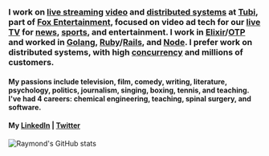 ### I work on [live streaming](https://www.cloudflare.com/learning/video/what-is-live-streaming) [video](https://howvideo.works) and [distributed systems](https://www.freecodecamp.org/news/a-thorough-introduction-to-distributed-systems-3b91562c9b3c/) at [Tubi](http://tubi.tv), part of [Fox Entertainment](https://www.fox.com/entertainment/), focused on video ad tech for our [live TV](https://tubitv.com/live) for [news](https://corporate.tubitv.com/live-news/), [sports](https://corporate.tubitv.com/press/tubi-and-fox-sports-team-up-to-launch-sports-on-tubi/), and entertainment. I work in [Elixir](https://elixir-lang.org/)/[OTP](http://blog.plataformatec.com.br/2018/04/elixir-processes-and-this-thing-called-otp/) and worked in [Golang](https://golang.org/doc/faq#What_is_the_purpose_of_the_project), [Ruby](https://www.ruby-lang.org/en/about/)/[Rails](https://rubyonrails.org/), and [Node](https://nodejs.org/en/about/). I prefer work on distributed systems, with high [concurrency](https://web.mit.edu/6.005/www/fa14/classes/17-concurrency/) and millions of customers.
#### My passions include television, film, comedy, writing, literature, psychology, politics, journalism, singing, boxing, tennis, and teaching. I've had 4 careers: chemical engineering, teaching, spinal surgery, and software.
#### My [LinkedIn](https://www.linkedin.com/in/raymond-gan-i-do-not-seek-a-job-0ba8011/) | [Twitter](https://twitter.com/rgan0)

![Raymond's GitHub stats](https://github-readme-stats.vercel.app/api?username=rayning0&theme=great-gatsby&show_icons=true&count_private=true)

<!--
**rayning0/rayning0** is a ✨ _special_ ✨ repository because its `README.md` (this file) appears on your GitHub profile.

Here are some ideas to get you started:

- 🔭 I’m currently working on ...
- 🌱 I’m currently learning ...
- 👯 I’m looking to collaborate on ...
- 🤔 I’m looking for help with ...
- 💬 Ask me about ...
- 📫 How to reach me: ...
- 😄 Pronouns: ...
- ⚡ Fun fact: ...
-->
